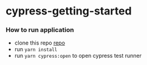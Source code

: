 # cypress-getting-started

### How to run application
- clone this repo [repo](https://github.com/itsgratien/cypress-getting-started)
- run ``yarn install``
- run ``yarn cypress:open`` to open cypress test runner

